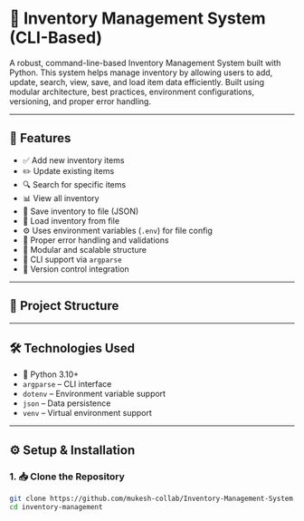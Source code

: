 # 🧾 Inventory Management System (CLI-Based)

A robust, command-line-based Inventory Management System built with Python. This system helps manage inventory by allowing users to add, update, search, view, save, and load item data efficiently. Built using modular architecture, best practices, environment configurations, versioning, and proper error handling.

---

## 🚀 Features

- ✅ Add new inventory items
- ✏️ Update existing items
- 🔍 Search for specific items
- 📊 View all inventory
- 💾 Save inventory to file (JSON)
- 📂 Load inventory from file
- ⚙️ Uses environment variables (`.env`) for file config
- 🧪 Proper error handling and validations
- 🧱 Modular and scalable structure
- 🧩 CLI support via `argparse`
- 🧾 Version control integration

---

## 📁 Project Structure



---

## 🛠️ Technologies Used

- 🐍 Python 3.10+
- `argparse` – CLI interface
- `dotenv` – Environment variable support
- `json` – Data persistence
- `venv` – Virtual environment support

---

## ⚙️ Setup & Installation

### 1. 📥 Clone the Repository

```bash
git clone https://github.com/mukesh-collab/Inventory-Management-System.git
cd inventory-management
